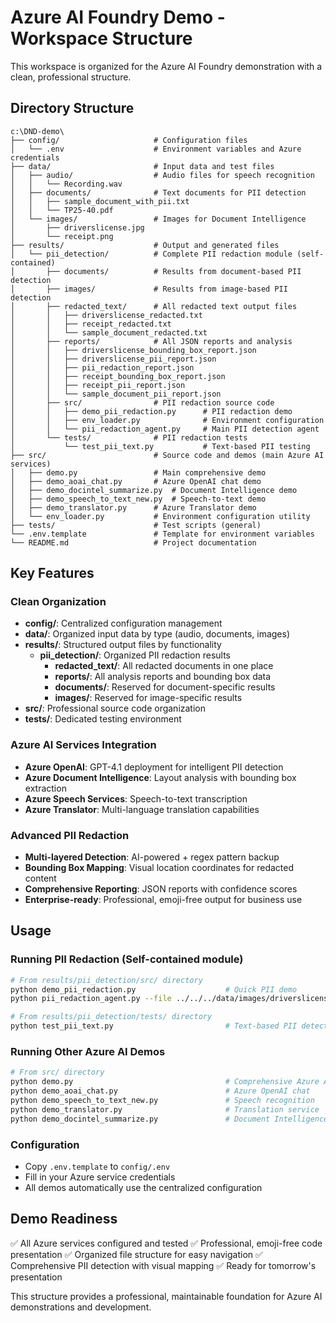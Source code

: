 # Azure AI Foundry Demo - Workspace Structure

This workspace is organized for the Azure AI Foundry demonstration with a clean, professional structure.

## Directory Structure

```
c:\DND-demo\
├── config/                     # Configuration files
│   └── .env                    # Environment variables and Azure credentials
├── data/                       # Input data and test files
│   ├── audio/                  # Audio files for speech recognition
│   │   └── Recording.wav
│   ├── documents/              # Text documents for PII detection
│   │   ├── sample_document_with_pii.txt
│   │   └── TP25-40.pdf
│   └── images/                 # Images for Document Intelligence
│       ├── driverslicense.jpg
│       └── receipt.png
├── results/                    # Output and generated files
│   └── pii_detection/          # Complete PII redaction module (self-contained)
│       ├── documents/          # Results from document-based PII detection
│       ├── images/             # Results from image-based PII detection  
│       ├── redacted_text/      # All redacted text output files
│       │   ├── driverslicense_redacted.txt
│       │   ├── receipt_redacted.txt
│       │   └── sample_document_redacted.txt
│       ├── reports/            # All JSON reports and analysis
│       │   ├── driverslicense_bounding_box_report.json
│       │   ├── driverslicense_pii_report.json
│       │   ├── pii_redaction_report.json
│       │   ├── receipt_bounding_box_report.json
│       │   ├── receipt_pii_report.json
│       │   └── sample_document_pii_report.json
│       ├── src/                # PII redaction source code
│       │   ├── demo_pii_redaction.py      # PII redaction demo
│       │   ├── env_loader.py              # Environment configuration
│       │   └── pii_redaction_agent.py     # Main PII detection agent
│       └── tests/              # PII redaction tests
│           └── test_pii_text.py           # Text-based PII testing
├── src/                        # Source code and demos (main Azure AI services)
│   ├── demo.py                 # Main comprehensive demo
│   ├── demo_aoai_chat.py       # Azure OpenAI chat demo
│   ├── demo_docintel_summarize.py  # Document Intelligence demo
│   ├── demo_speech_to_text_new.py  # Speech-to-text demo
│   ├── demo_translator.py      # Azure Translator demo
│   └── env_loader.py           # Environment configuration utility
├── tests/                      # Test scripts (general)
└── .env.template               # Template for environment variables
└── README.md                   # Project documentation
```

## Key Features

### Clean Organization
- **config/**: Centralized configuration management
- **data/**: Organized input data by type (audio, documents, images)
- **results/**: Structured output files by functionality
  - **pii_detection/**: Organized PII redaction results
    - **redacted_text/**: All redacted documents in one place
    - **reports/**: All analysis reports and bounding box data
    - **documents/**: Reserved for document-specific results
    - **images/**: Reserved for image-specific results
- **src/**: Professional source code organization
- **tests/**: Dedicated testing environment

### Azure AI Services Integration
- **Azure OpenAI**: GPT-4.1 deployment for intelligent PII detection
- **Azure Document Intelligence**: Layout analysis with bounding box extraction
- **Azure Speech Services**: Speech-to-text transcription
- **Azure Translator**: Multi-language translation capabilities

### Advanced PII Redaction
- **Multi-layered Detection**: AI-powered + regex pattern backup
- **Bounding Box Mapping**: Visual location coordinates for redacted content
- **Comprehensive Reporting**: JSON reports with confidence scores
- **Enterprise-ready**: Professional, emoji-free output for business use

## Usage

### Running PII Redaction (Self-contained module)
```bash
# From results/pii_detection/src/ directory
python demo_pii_redaction.py                    # Quick PII demo
python pii_redaction_agent.py --file ../../../data/images/driverslicense.jpg  # CLI interface

# From results/pii_detection/tests/ directory  
python test_pii_text.py                         # Text-based PII detection test
```

### Running Other Azure AI Demos
```bash
# From src/ directory
python demo.py                                  # Comprehensive Azure AI demo
python demo_aoai_chat.py                        # Azure OpenAI chat
python demo_speech_to_text_new.py               # Speech recognition
python demo_translator.py                       # Translation service
python demo_docintel_summarize.py               # Document Intelligence
```

### Configuration
- Copy `.env.template` to `config/.env`
- Fill in your Azure service credentials
- All demos automatically use the centralized configuration

## Demo Readiness
✅ All Azure services configured and tested
✅ Professional, emoji-free code presentation
✅ Organized file structure for easy navigation
✅ Comprehensive PII detection with visual mapping
✅ Ready for tomorrow's presentation

This structure provides a professional, maintainable foundation for Azure AI demonstrations and development.
